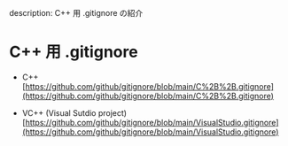 description: C++ 用 .gitignore の紹介

# C++ 用 .gitignore

-  C++  
[https://github.com/github/gitignore/blob/main/C%2B%2B.gitignore](https://github.com/github/gitignore/blob/main/C%2B%2B.gitignore)

- VC++ (Visual Sutdio project)  
[https://github.com/github/gitignore/blob/main/VisualStudio.gitignore](https://github.com/github/gitignore/blob/main/VisualStudio.gitignore)

